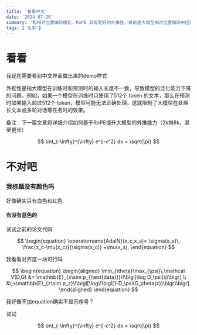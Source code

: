```yaml
---
title: '看看中文'
date: '2024-07-26'
summary: '和相对位置编码相比，RoPE 具有更好的外推性，目前是大模型相对位置编码中应用最广的方式之一.'
tags: ['化学']
---
```


# 看看

我现在需要看到中文界面做出来的demo样式

外推性是指大模型在训练时和预测时的输入长度不一致，导致模型的泛化能力下降的问题。例如，如果一个模型在训练时只使用了512个 token 的文本，那么在预测时如果输入超过512个 token，模型可能无法正确处理。这就限制了大模型在处理长文本或多轮对话等任务时的效果。

备注：下一篇文章将详细介绍如何基于RoPE提升大模型的外推能力（2k推8k，甚至更长）

$$
\int_{-\infty}^{\infty} e^{-x^2} dx = \sqrt{\pi}
$$

# 不对吧

### 我标题没有颜色吗

好像确实只有白色和红色

#### 有没有蓝色的

试试之前的论文代码

$$
\begin{equation}
    \operatorname{AdaIN}(x_c,x_s)=
  \sigma(x_s)\,
  \frac{x_c-\mu(x_c)}{\sigma(x_c)}
  +\mu(x_s),
\end{equation}
$$

我看看对齐这一块可行吗

$$
\begin{equation}
\begin{aligned}
\min_{\theta}\max_{\psi}\,\mathcal V(D,G)
  &= \mathbb{E}_{x\sim p_{\text{data}}}\!\bigl[\log D_\psi(x)\bigr] \\
  &\;+\mathbb{E}_{z\sim p_z}\!\bigl[\log\!\bigl(1-D_\psi(G_\theta(z))\bigr)\bigr].
\end{aligned}
\end{equation}
$$

我好像不加equation确实不显示序号？

试试


$$
\int_{-\infty}^{\infty} e^{-x^2} dx = \sqrt{\pi}
$$